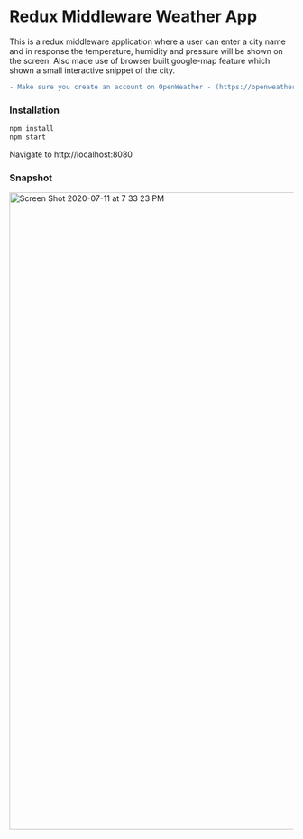 # Redux Middleware Weather App

This is a redux middleware application where a user can enter a city name and in response the temperature, humidity and pressure will be shown on the screen.
Also made use of browser built google-map feature which  shown a small interactive snippet of the city.

```diff
- Make sure you create an account on OpenWeather - (https://openweathermap.org/forecast5) to generate your API KEY
```

### Installation
```sh
npm install
npm start
```

Navigate to http://localhost:8080

### Snapshot

<img width="1130" alt="Screen Shot 2020-07-11 at 7 33 23 PM" src="https://user-images.githubusercontent.com/13806781/87235899-9da8cd00-c3af-11ea-8944-6d056d6ab8e0.png">
